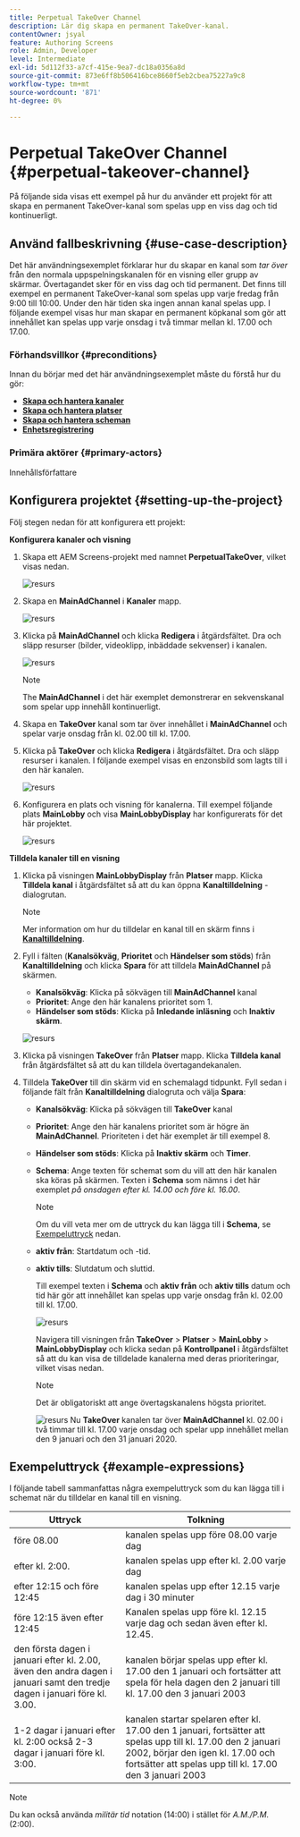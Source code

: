 ```yaml
---
title: Perpetual TakeOver Channel
description: Lär dig skapa en permanent TakeOver-kanal.
contentOwner: jsyal
feature: Authoring Screens
role: Admin, Developer
level: Intermediate
exl-id: 5d112f33-a7cf-415e-9ea7-dc18a0356a8d
source-git-commit: 873e6ff8b506416bce8660f5eb2cbea75227a9c8
workflow-type: tm+mt
source-wordcount: '871'
ht-degree: 0%

---
```


# Perpetual TakeOver Channel {#perpetual-takeover-channel}

På följande sida visas ett exempel på hur du använder ett projekt för att skapa en permanent TakeOver-kanal som spelas upp en viss dag och tid kontinuerligt.

## Använd fallbeskrivning {#use-case-description}

Det här användningsexemplet förklarar hur du skapar en kanal som *tar över* från den normala uppspelningskanalen för en visning eller grupp av skärmar. Övertagandet sker för en viss dag och tid permanent.
Det finns till exempel en permanent TakeOver-kanal som spelas upp varje fredag från 9:00 till 10:00. Under den här tiden ska ingen annan kanal spelas upp. I följande exempel visas hur man skapar en permanent köpkanal som gör att innehållet kan spelas upp varje onsdag i två timmar mellan kl. 17.00 och 17.00.

### Förhandsvillkor {#preconditions}

Innan du börjar med det här användningsexemplet måste du förstå hur du gör:

* **[Skapa och hantera kanaler](managing-channels.md)**
* **[Skapa och hantera platser](managing-locations.md)**
* **[Skapa och hantera scheman](managing-schedules.md)**
* **[Enhetsregistrering](device-registration.md)**

### Primära aktörer {#primary-actors}

Innehållsförfattare

## Konfigurera projektet {#setting-up-the-project}

Följ stegen nedan för att konfigurera ett projekt:

**Konfigurera kanaler och visning**

1. Skapa ett AEM Screens-projekt med namnet **PerpetualTakeOver**, vilket visas nedan.

   ![resurs](assets/p_usecase1.png)

1. Skapa en **MainAdChannel** i **Kanaler** mapp.

   ![resurs](assets/p_usecase2.png)

1. Klicka på **MainAdChannel** och klicka **Redigera** i åtgärdsfältet. Dra och släpp resurser (bilder, videoklipp, inbäddade sekvenser) i kanalen.

   ![resurs](assets/p_usecase3.png)


   >[!NOTE]
   >The **MainAdChannel** i det här exemplet demonstrerar en sekvenskanal som spelar upp innehåll kontinuerligt.

1. Skapa en **TakeOver** kanal som tar över innehållet i **MainAdChannel** och spelar varje onsdag från kl. 02.00 till kl. 17.00.

1. Klicka på **TakeOver** och klicka **Redigera** i åtgärdsfältet. Dra och släpp resurser i kanalen. I följande exempel visas en enzonsbild som lagts till i den här kanalen.

   ![resurs](assets/p_usecase4.png)

1. Konfigurera en plats och visning för kanalerna. Till exempel följande plats **MainLobby** och visa **MainLobbyDisplay** har konfigurerats för det här projektet.

   ![resurs](assets/p_usecase5.png)

**Tilldela kanaler till en visning**

1. Klicka på visningen **MainLobbyDisplay** från **Platser** mapp. Klicka **Tilldela kanal** i åtgärdsfältet så att du kan öppna **Kanaltilldelning** -dialogrutan.

   >[!NOTE]
   >Mer information om hur du tilldelar en kanal till en skärm finns i **[Kanaltilldelning](channel-assignment.md)**.

1. Fyll i fälten (**Kanalsökväg**, **Prioritet** och **Händelser som stöds**) från **Kanaltilldelning** och klicka **Spara** för att tilldela **MainAdChannel** på skärmen.

   * **Kanalsökväg**: Klicka på sökvägen till **MainAdChannel** kanal
   * **Prioritet**: Ange den här kanalens prioritet som 1.
   * **Händelser som stöds**: Klicka på **Inledande inläsning** och **Inaktiv skärm**.

   ![resurs](assets/p_usecase6.png)

1. Klicka på visningen **TakeOver** från **Platser** mapp. Klicka **Tilldela kanal** från åtgärdsfältet så att du kan tilldela övertagandekanalen.

1. Tilldela **TakeOver** till din skärm vid en schemalagd tidpunkt. Fyll sedan i följande fält från **Kanaltilldelning** dialogruta och välja **Spara**:

   * **Kanalsökväg**: Klicka på sökvägen till **TakeOver** kanal
   * **Prioritet**: Ange den här kanalens prioritet som är högre än **MainAdChannel**. Prioriteten i det här exemplet är till exempel 8.
   * **Händelser som stöds**: Klicka på **Inaktiv skärm** och **Timer**.
   * **Schema**: Ange texten för schemat som du vill att den här kanalen ska köras på skärmen. Texten i **Schema** som nämns i det här exemplet *på onsdagen efter kl. 14.00 och före kl. 16.00*.

     >[!NOTE]
     >Om du vill veta mer om de uttryck du kan lägga till i **Schema**, se [Exempeluttryck](#example-expressions) nedan.
   * **aktiv från**: Startdatum och -tid.
   * **aktiv tills**: Slutdatum och sluttid.

     Till exempel texten i **Schema** och **aktiv från** och **aktiv tills** datum och tid här gör att innehållet kan spelas upp varje onsdag från kl. 02.00 till kl. 17.00.


     ![resurs](assets/p_usecase7.png)

     Navigera till visningen från **TakeOver** > **Platser** > **MainLobby** > **MainLobbyDisplay** och klicka sedan på **Kontrollpanel** i åtgärdsfältet så att du kan visa de tilldelade kanalerna med deras prioriteringar, vilket visas nedan.

     >[!NOTE]
     >Det är obligatoriskt att ange övertagskanalens högsta prioritet.

     ![resurs](assets/p_usecase8.png)
Nu **TakeOver** kanalen tar över **MainAdChannel** kl. 02.00 i två timmar till kl. 17.00 varje onsdag och spelar upp innehållet mellan den 9 januari och den 31 januari 2020.

## Exempeluttryck {#example-expressions}

I följande tabell sammanfattas några exempeluttryck som du kan lägga till i schemat när du tilldelar en kanal till en visning.

| **Uttryck** | **Tolkning** |
|---|---|
| före 08.00 | kanalen spelas upp före 08.00 varje dag |
| efter kl. 2:00. | kanalen spelas upp efter kl. 2.00 varje dag |
| efter 12:15 och före 12:45 | kanalen spelas upp efter 12.15 varje dag i 30 minuter |
| före 12:15 även efter 12:45 | Kanalen spelas upp före kl. 12.15 varje dag och sedan även efter kl. 12.45. |
| den första dagen i januari efter kl. 2.00, även den andra dagen i januari samt den tredje dagen i januari före kl. 3.00. | kanalen börjar spelas upp efter kl. 17.00 den 1 januari och fortsätter att spela för hela dagen den 2 januari till kl. 17.00 den 3 januari 2003 |
| 1-2 dagar i januari efter kl. 2:00 också 2-3 dagar i januari före kl. 3:00. | kanalen startar spelaren efter kl. 17.00 den 1 januari, fortsätter att spelas upp till kl. 17.00 den 2 januari 2002, börjar den igen kl. 17.00 och fortsätter att spelas upp till kl. 17.00 den 3 januari 2003 |

>[!NOTE]
>
>Du kan också använda _militär tid_ notation (14:00) i stället för *A.M./P.M.* (2:00).
